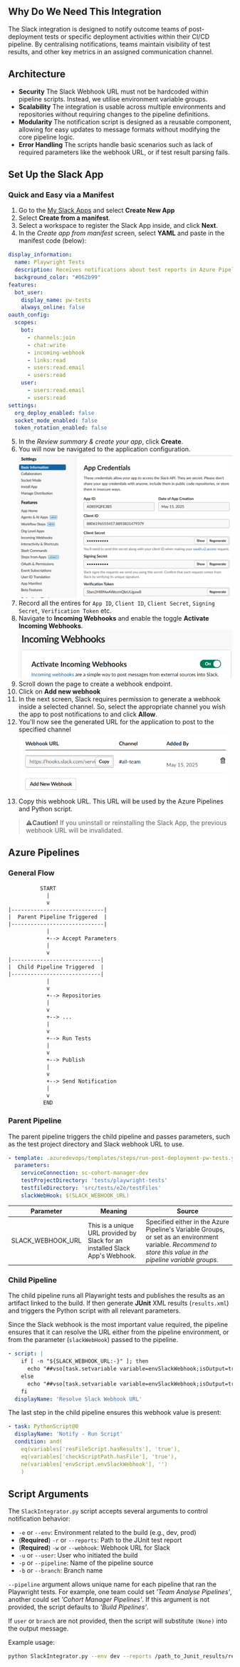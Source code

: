 ## Why Do We Need This Integration

The Slack integration is designed to notify outcome teams of post-deployment tests or specific deployment activities within their CI/CD pipeline. By centralising notifications, teams maintain visibility of test results, and other key metrics in an assigned communication channel.

## Architecture

* **Security** The Slack Webhook URL must not be hardcoded within pipeline scripts. Instead, we utilise environment variable groups.
* **Scalability** The integration is usable across multiple environments and repositories without requiring changes to the pipeline definitions.
* **Modularity** The notification script is designed as a reusable component, allowing for easy updates to message formats without modifying the core pipeline logic.
* **Error Handling** The scripts handle basic scenarios such as lack of required parameters like the webhook URL, or if test result parsing fails.


## Set Up the Slack App

### Quick and Easy via a Manifest

1. Go to the [My Slack Apps](https://app.slack.com)  and select **Create New App**
1. Select **Create from a manifest**.
1. Select a workspace to register the Slack App inside, and click **Next**.
1. In the _Create app from manifest_ screen, select **YAML** and paste in the manifest code (below):

```yaml
display_information:
  name: Playwright Tests
  description: Receives notifications about test reports in Azure Pipelines.
  background_color: "#062b99"
features:
  bot_user:
    display_name: pw-tests
    always_online: false
oauth_config:
  scopes:
    bot:
      - channels:join
      - chat:write
      - incoming-webhook
      - links:read
      - users:read.email
      - users:read
    user:
      - users:read.email
      - users:read
settings:
  org_deploy_enabled: false
  socket_mode_enabled: false
  token_rotation_enabled: false

```
5. In the _Review summary & create your app_, click **Create**.
5. You will now be navigated to the application configuration.
![alt text](image.png)
5. Record all the entires for `App ID`, `Client ID`, `Client Secret`, `Signing Secret`, `Verification Token` etc.
5. Navigate to **Incoming Webhooks** and enable the toggle **Activate Incoming Webhooks**.
![alt text](image-1.png)
5. Scroll down the page to create a webhook endpoint.
5. Click on **Add new webhook**
5. In the next screen, Slack requires permission to generate a webhook inside a selected channel. So, select the appropriate channel you wish the app to post notifications to and click **Allow**.
5. You'll now see the generated URL for the application to post to the specified channel
![alt text](image-2.png)
5. Copy this webhook URL. This URL will be used by the Azure Pipelines and Python script.


> **⚠️Caution!** If you uninstall or reinstalling the Slack App, the previous webhook URL will be invalidated.

## Azure Pipelines

### General Flow
```
          START
            |
            v
|-----------------------------|
|  Parent Pipeline Triggered  |
|-----------------------------|
            |
            +--> Accept Parameters
            |
            v
|----------------------------|
|  Child Pipeline Triggered  |
|----------------------------|
            |
            v
            +--> Repositories
            |
            v
            +--> ...
            |
            v
            +--> Run Tests
            |
            v
            +--> Publish
            |
            v
            +--> Send Notification
            |
            v
           END
```

### Parent Pipeline

The parent pipeline triggers the child pipeline and passes parameters, such as the test project directory and Slack webhook URL to use.

```yaml
- template: .azuredevops/templates/steps/run-post-deployment-pw-tests.yaml@dtos-devops-templates
  parameters:
    serviceConnection: sc-cohort-manager-dev
    testProjectDirectory: 'tests/playwright-tests'
    testfileDirectory: 'src/tests/e2e/testFiles'
    slackWebHook: $(SLACK_WEBHOOK_URL)
```
| Parameter | Meaning | Source |
|-|-|-|
| SLACK_WEBHOOK_URL | This is a unique URL provided by Slack for an installed Slack App's Webhook. | Specified either in the Azure Pipeline's Variable Groups, or set as an environment variable. _Recommend to store this value in the pipeline variable groups._


### Child Pipeline

The child pipeline runs all Playwright tests and publishes the results as an artifact linked to the build. If then generate **JUnit** XML results (`results.xml`) and triggers the Python script with all relevant parameters.

Since the Slack webhook is the most important value required, the pipeline ensures that it can resolve the URL either from the pipeline environment, or from the parameter (`slackWebHook`) passed to the pipeline.

```yaml
- script: |
    if [ -n "${SLACK_WEBHOOK_URL:-}" ]; then
      echo "##vso[task.setvariable variable=envSlackWebhook;isOutput=true]$(SLACK_WEBHOOK_URL)"
    else
      echo "##vso[task.setvariable variable=envSlackWebhook;isOutput=true]${{ parameters.slackWebHook }}"
    fi
  displayName: 'Resolve Slack Webhook URL'
```

The last step in the child pipeline ensures this webhook value is present:

```yaml
- task: PythonScript@0
  displayName: 'Notify - Run Script'
  condition: and(
    eq(variables['resFileScript.hasResults'], 'true'),
    eq(variables['checkScriptPath.hasFile'], 'true'),
    ne(variables['envScript.envSlackWebhook'], '')
    )
```

## Script Arguments

The `SlackIntegrator.py` script accepts several arguments to control notification behavior:

* `-e` or `--env`: Environment related to the build (e.g., dev, prod)
* (**Required**) `-r` or `--reports`: Path to the JUnit test report
* (**Required**) `-w` or `--webhook`: Webhook URL for Slack
* `-u` or `--user`: User who initiated the build
* `-p` or `--pipeline`: Name of the pipeline source
* `-b` or `--branch`: Branch name


`--pipeline` argument allows unique name for each pipeline that ran the Playwright tests. For example, one team could set _'Team Analyse Pipelines'_, another could set _'Cohort Manager Pipelines'_. If this argument is not provided, the script defaults to _'Build Pipelines'_.

If `user` or `branch` are not provided, then the script will substitute `(None)` into the output message.


Example usage:

```bash
python SlackIntegrator.py --env dev --reports /path_to_Junit_results/results.xml -w URL_VALUE

```

